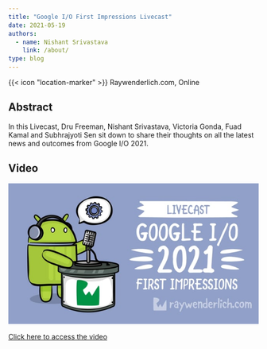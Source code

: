```yaml
---
title: "Google I/O First Impressions Livecast"
date: 2021-05-19
authors:
  - name: Nishant Srivastava
    link: /about/
type: blog
---
```


{{< icon "location-marker" >}} Raywenderlich.com, Online

<!--more-->

## Abstract

In this Livecast, Dru Freeman, Nishant Srivastava, Victoria Gonda, Fuad Kamal and Subhrajyoti Sen sit down to share their thoughts on all the latest news and outcomes from Google I/O 2021.

## Video

<a href="https://www.raywenderlich.com/23841347-google-i-o-first-impressions-livecast" target="_blank">
    <img src="thumb.jpeg" />
    <p>Click here to access the video</p>
</a>

